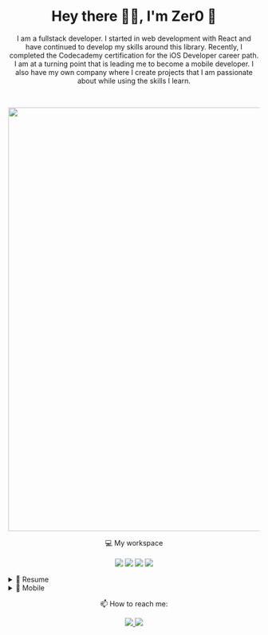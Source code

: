 <h1 align='center'>
  Hey there 👋🏻, I'm Zer0 🐙
</h1>

<p align='center'>
  I am a fullstack developer. I started in web development with React and have continued to develop my skills around this library. Recently, I completed the Codecademy certification for the iOS Developer career path. I am at a turning point that is leading me to become a mobile developer. I also have my own company where I create projects that I am passionate about while using the skills I learn.
</p>
</br>
<p align='center'>
  <a href="#"><img src="https://github-profile-summary-cards.vercel.app/api/cards/profile-details?username=Zer0absolute&theme=github" width="850"></a>
</p>

<p align='center'>
  💻 My workspace<br/><br/>
  <img src="https://img.shields.io/badge/MacBook_Pro_M2_MAX_RAM_96GB_2TB-000000?style=for-the-badge&logo=apple&logoColor=white" />
  <img src="https://img.shields.io/badge/iPhone_13_Pro_Max-000000?style=for-the-badge&logo=apple&logoColor=white" />
  <img src="https://img.shields.io/badge/⌨️_Nuphy_Kick75-04c9a0?style=for-the-badge&logoColor=white" />
  <img src="https://img.shields.io/badge/Xiaomi_Ultrawide-FF6900?style=for-the-badge&logo=xiaomi&logoColor=white" />
</p>

<details>
  <summary>📃 Resume</summary>


## Education
<!--
- 📖 **DOMAIN\
📆 TIME - TIME\
📍 **SCHOOL** - CITY, COUNTRY
-->
  <p align='center'>
    <img src="https://img.shields.io/badge/O'Clock-CONCEPTEUR_Développeur_d'Applications-orange?style=for-the-badge&logoColor=white" />
    </br>
    <img src="https://img.shields.io/badge/Codecademy-iOS_Developer-blue?style=for-the-badge&logo=codecademy&logoColor=white" />
    </br>
    <img src="https://img.shields.io/badge/Videv-React_en_entreprise-purple?style=for-the-badge&logoColor=white" />
  </p>

## Experience

<img align="right" src="https://img.shields.io/badge/TypeScript-007ACC?logo=typescript&logoColor=white" />
<img align="right" src="https://img.shields.io/badge/next.js-000000?logo=nextdotjs&logoColor=white" />
<img align="right" src="https://img.shields.io/badge/Tailwind_CSS-38B2AC?logo=tailwind-css&logoColor=white" />
<img align="right" src="https://img.shields.io/badge/Supabase-181818?logo=supabase&logoColor=white" />
<img align="right" src="https://img.shields.io/badge/Github-181717?logo=github&logoColor=white" />

- 👨‍💻 **Full-Stack Developer**\
📆 2025 - moment\
📍 **Wintopy** - Paris, French
</details>

<details>
  <summary>📱 Mobile</summary></br>

| Name                 | A short summary                              | Framework |
| -------------------- | -------------------------------------------- | --------- |
| [Code History](https://github.com/Zer0absolute/Code_History/) | Quiz app where users can test their knowledge of programming. | ![SWIFT](https://img.shields.io/badge/Swift-FA7343?style=for-the-badge&logo=swift&logoColor=white) |
| [Cookcademy](https://github.com/Zer0absolute/Cookcademy) | recipe app where users can create, browse, edit and save their favorite recipes | ![SWIFT](https://img.shields.io/badge/Swift-FA7343?style=for-the-badge&logo=swift&logoColor=white) |
| [incomming]() | incomming | ![SWIFT](https://img.shields.io/badge/Swift-FA7343?style=for-the-badge&logo=swift&logoColor=white) |
| [incomming]() | incomming | ![SWIFT](https://img.shields.io/badge/Swift-FA7343?style=for-the-badge&logo=swift&logoColor=white) |
| [incomming]() | incomming | ![SWIFT](https://img.shields.io/badge/Swift-FA7343?style=for-the-badge&logo=swift&logoColor=white) |

</details>

<!-- <details>
  <summary>🛠️ Programming Languages</summary>

  <p align='center'>
    <img src="https://img.shields.io/badge/Swift-FA7343?style=for-the-badge&logo=swift&logoColor=white" />
    <img src="https://img.shields.io/badge/JavaScript-323330?style=for-the-badge&logo=javascript&logoColor=F7DF1E" />
    <img src="https://img.shields.io/badge/TypeScript-007ACC?style=for-the-badge&logo=typescript&logoColor=white" />
    <img src="https://img.shields.io/badge/HTML5-E34F26?style=for-the-badge&logo=html5&logoColor=white" />
    <img src="https://img.shields.io/badge/CSS3-1572B6?style=for-the-badge&logo=css3&logoColor=white" />
    <img src="https://img.shields.io/badge/json-5E5C5C?style=for-the-badge&logo=json&logoColor=white" />
  </p>
</details>

<details>
  <summary>🛠️ Frameworks and Libraries</summary>

  <p align='center'>
    <img src="https://img.shields.io/badge/React-20232A?style=for-the-badge&logo=react&logoColor=61DAFB" />
    <img src="https://img.shields.io/badge/next.js-000000?style=for-the-badge&logo=nextdotjs&logoColor=white" />
    <img src="https://img.shields.io/badge/Tailwind_CSS-38B2AC?style=for-the-badge&logo=tailwind-css&logoColor=white" />
    <img src="https://img.shields.io/badge/React_Router-CA4245?style=for-the-badge&logo=react-router&logoColor=white" />
    <img src="https://img.shields.io/badge/React_Query-FF4154?style=for-the-badge&logo=ReactQuery&logoColor=white" />
    <img src="https://img.shields.io/badge/Redux-593D88?style=for-the-badge&logo=redux&logoColor=white" />
  </p>

  <p align='center'>
    <img src="https://img.shields.io/badge/Vite-B73BFE?style=for-the-badge&logo=vite&logoColor=FFD62E" />
    <img src="https://img.shields.io/badge/Vitest-%236E9F18?style=for-the-badge&logo=Vitest&logoColor=%23fcd703" />
    <img src="https://img.shields.io/badge/shadcn%2Fui-000000?style=for-the-badge&logo=shadcnui&logoColor=white" />
  </p>
</details>

<details>
  <summary>🛠️ Platforms and Tools</summary>

  <p align='center'>
    <img src="https://img.shields.io/badge/GitHub-100000?style=for-the-badge&logo=github&logoColor=white" />
    <img src="https://img.shields.io/badge/Docker-2CA5E0?style=for-the-badge&logo=docker&logoColor=white" />
    <img src="https://img.shields.io/badge/Supabase-181818?style=for-the-badge&logo=supabase&logoColor=white" />
    <img src="https://img.shields.io/badge/GIT-E44C30?style=for-the-badge&logo=git&logoColor=white" />
    <img src="https://img.shields.io/badge/GNU%20Bash-4EAA25?style=for-the-badge&logo=GNU%20Bash&logoColor=white" />
    <img src="https://img.shields.io/badge/homebrew-FBB040?style=for-the-badge&logo=homebrew&logoColor=white" />
    <img src="https://img.shields.io/badge/Zsh-F15A24?style=for-the-badge&logo=Zsh&logoColor=white" />
    <img src="https://img.shields.io/badge/warp-01A4FF?style=for-the-badge&logo=warp&logoColor=white" />
    <img src="https://img.shields.io/badge/apple%20silicon-333333?style=for-the-badge&logo=apple&logoColor=white" />
    <img src="https://img.shields.io/badge/Arc-1638FB?style=for-the-badge&logo=Arc&logoColor=white" />
  </p>
</details>

<details>
  <summary>🛠️ Other Tools and Platforms</summary>

  <p align='center'>
    <img src="https://img.shields.io/badge/YouTube-FF0000?style=for-the-badge&logo=youtube&logoColor=white" />
    <img src="https://img.shields.io/badge/App_Store-0D96F6?style=for-the-badge&logo=app-store&logoColor=white" />
    <img src="https://img.shields.io/badge/apple%20music-FA243C?style=for-the-badge&logo=apple%20music&logoColor=white" />
    <img src="https://img.shields.io/badge/Splunk-000000?style=for-the-badge&logo=Splunk&logoColor=white" />
    <img src="https://img.shields.io/badge/Strava-FC4C02?style=for-the-badge&logo=strava&logoColor=white" />
    <img src="https://img.shields.io/badge/producthunt-DA552F?style=for-the-badge&logo=producthunt&logoColor=white" />
    <img src="https://img.shields.io/badge/Mastodon-6364FF?style=for-the-badge&logo=Mastodon&logoColor=white" />
    <img src="https://img.shields.io/badge/-LeetCode-FFA116?style=for-the-badge&logo=LeetCode&logoColor=black" />
    <img src="https://img.shields.io/badge/GitLab-330F63?style=for-the-badge&logo=gitlab&logoColor=white" />
    <img src="https://img.shields.io/badge/Bluesky-0285FF?logo=bluesky&logoColor=fff&style=for-the-badge" />
  </p>
</details> -->

<p align='center'>
  📫 How to reach me: <p align='center'>
  <a href="https://www.linkedin.com/in/mael-colome" target="_blank">
    <img src="https://img.shields.io/badge/linkedin-%230077B5.svg?&style=for-the-badge&logo=linkedin&logoColor=white" />
  </a>
  
  <a href="https://www.youtube.com/@mikotodev" target="_blank">
    <img src="https://img.shields.io/badge/YouTube-FF0000?style=for-the-badge&logo=youtube&logoColor=white" />
  </a>
</p>
</p>

<!-- #TODO : CHECK FOR UPDATE -->

<!--## Skills

<img align="right" src="https://img.shields.io/badge/(My)SQL-4479A1?logo=mysql&logoColor=white" />
<img align="right" src="https://img.shields.io/badge/BASH-4EAA25?logo=gnu-bash&logoColor=white" />
<img align="right" src="https://img.shields.io/badge/PHP-777BB4?logo=php&logoColor=white" />
<img align="right" src="https://img.shields.io/badge/Go-00ADD8?logo=go&logoColor=white" />
<img align="right" src="https://img.shields.io/badge/Python-3776AB?logo=python&logoColor=white" />
<img align="right" src="https://img.shields.io/badge/C Sharp-239120?logo=c-sharp&logoColor=white" />
<img align="right" src="https://img.shields.io/badge/C++-00599C?logo=c%2B%2B&logoColor=white" />
<img align="right" src="https://img.shields.io/badge/C-A8B9CC?logo=c&logoColor=white" />

**Programming**

<img align="right" src="https://img.shields.io/badge/Arch-1793D1?logo=arch-linux&logoColor=white" />
<img align="right" src="https://img.shields.io/badge/Fedora-294172?logo=fedora&logoColor=white" />
<img align="right" src="https://img.shields.io/badge/Debian-A81D33?logo=debian&logoColor=white" />
<img align="right" src="https://img.shields.io/badge/Ubuntu-E95420?logo=ubuntu&logoColor=white" />
<img align="right" src="https://img.shields.io/badge/Windows-0078D6?logo=windows&logoColor=white" />

**Operating Systems**

<img align="right" src="https://img.shields.io/badge/English-B2-blue?logo=data:image/svg%2bxml;base64,PHN2ZyB4bWxucz0iaHR0cDovL3d3dy53My5vcmcvMjAwMC9zdmciIGlkPSJmbGFnLWljb24tY3NzLWdiLWVuZyIgdmlld0JveD0iMCAwIDY0MCA0ODAiPgogIDxwYXRoIGZpbGw9IiNmZmYiIGQ9Ik0wIDBoNjQwdjQ4MEgweiIvPgogIDxwYXRoIGZpbGw9IiNjZTExMjQiIGQ9Ik0yODEuNiAwaDc2Ljh2NDgwaC03Ni44eiIvPgogIDxwYXRoIGZpbGw9IiNjZTExMjQiIGQ9Ik0wIDIwMS42aDY0MHY3Ni44SDB6Ii8+Cjwvc3ZnPgo=" />
<img align="right" src="https://img.shields.io/badge/Italian-mother tongue-green?logo=data:image/svg%2bxml;base64,PHN2ZyB4bWxucz0iaHR0cDovL3d3dy53My5vcmcvMjAwMC9zdmciIGlkPSJmbGFnLWljb24tY3NzLWl0IiB2aWV3Qm94PSIwIDAgNjQwIDQ4MCI+DQogIDxnIGZpbGwtcnVsZT0iZXZlbm9kZCIgc3Ryb2tlLXdpZHRoPSIxcHQiPg0KICAgIDxwYXRoIGZpbGw9IiNmZmYiIGQ9Ik0wIDBoNjQwdjQ4MEgweiIvPg0KICAgIDxwYXRoIGZpbGw9IiMwMDkyNDYiIGQ9Ik0wIDBoMjEzLjN2NDgwSDB6Ii8+DQogICAgPHBhdGggZmlsbD0iI2NlMmIzNyIgZD0iTTQyNi43IDBINjQwdjQ4MEg0MjYuN3oiLz4NCiAgPC9nPg0KPC9zdmc+" />

-->
